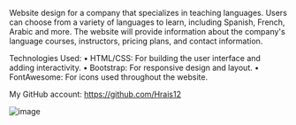 Website design for a company that specializes in teaching languages.
Users can choose from a variety of languages to learn, including Spanish, French, Arabic and more.
The website will provide information about the company's language courses, instructors, pricing plans, and contact information.

Technologies Used:
•	HTML/CSS: For building the user interface and adding interactivity.
•	Bootstrap: For responsive design and layout.
•	FontAwesome: For icons used throughout the website.

My GitHub account: https://github.com/Hrais12



![image](https://github.com/Hrais12/Hrais12-HTML-and-CSS-Website-SBA/assets/160565773/b682fc2e-513f-40c7-8492-c91eef363da9)
